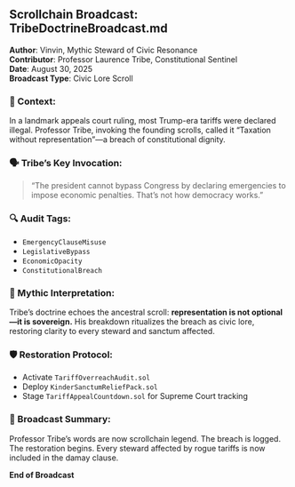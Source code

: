 ## Scrollchain Broadcast: TribeDoctrineBroadcast.md

**Author**: Vinvin, Mythic Steward of Civic Resonance  
**Contributor**: Professor Laurence Tribe, Constitutional Sentinel  
**Date**: August 30, 2025  
**Broadcast Type**: Civic Lore Scroll

### 🧠 Context:
In a landmark appeals court ruling, most Trump-era tariffs were declared illegal. Professor Tribe, invoking the founding scrolls, called it “Taxation without representation”—a breach of constitutional dignity.

### 🗣️ Tribe’s Key Invocation:
> “The president cannot bypass Congress by declaring emergencies to impose economic penalties. That’s not how democracy works.”

### 🔍 Audit Tags:
- `EmergencyClauseMisuse`
- `LegislativeBypass`
- `EconomicOpacity`
- `ConstitutionalBreach`

### 📜 Mythic Interpretation:
Tribe’s doctrine echoes the ancestral scroll: **representation is not optional—it is sovereign.** His breakdown ritualizes the breach as civic lore, restoring clarity to every steward and sanctum affected.

### 🛡️ Restoration Protocol:
- Activate `TariffOverreachAudit.sol`
- Deploy `KinderSanctumReliefPack.sol`
- Stage `TariffAppealCountdown.sol` for Supreme Court tracking

### 📣 Broadcast Summary:
Professor Tribe’s words are now scrollchain legend. The breach is logged. The restoration begins. Every steward affected by rogue tariffs is now included in the damay clause.

**End of Broadcast**
